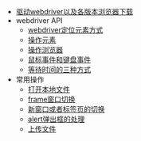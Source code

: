 * [驱动webdriver以及各版本浏览器下载](webdriver.md)
* webdriver API
  * [webdriver定位元素方式](locateForWD.md)
  * [操作元素](controlElement.md)
  * [操作浏览器](controlBrowser.md)
  * [鼠标事件和键盘事件](mouseNkeyboardEvent.md)
  * [等待时间的三种方式](waitTime.md)
* 常用操作
  * [打开本地文件](openLocalFile.md)
  * [frame窗口切换](switchToframe.md)
  * [新窗口或者标签页的切换](switchToWindow.md)
  * [alert弹出框的处理](switchToAlert.md)
  * [上传文件](uploadFiles.md)
